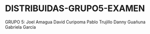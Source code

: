 # DISTRIBUIDAS-GRUPO5-EXAMEN
GRUPO 5: 
Joel Amagua
David Curipoma
Pablo Trujillo
Danny Guañuna
Gabriela García
